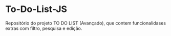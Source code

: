 # To-Do-List-JS
Repositório do projeto TO DO LIST (Avançado), que contem funcionalidases extras com filtro, pesquisa e edição. 
